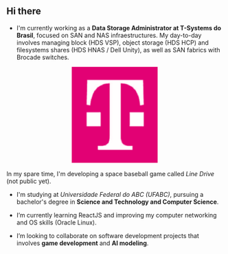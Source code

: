 ## Hi there
- I'm currently working as a **Data Storage Administrator at T-Systems do Brasil**, focused on SAN and NAS infraestructures. My day-to-day involves managing block (HDS VSP), object storage (HDS HCP) and filesystems shares (HDS HNAS / Dell Unity), as well as SAN fabrics with Brocade switches.


<div style="text-align: center;">
         <img width="200" src="assets/images/T-Systems-logo.png">
      </div>

  
  In my spare time, I'm developing a space baseball game called *Line Drive* (not public yet).

- I'm studying at *Universidade Federal do ABC (UFABC)*, pursuing a bachelor's degree in **Science and Technology and Computer Science**.
   
- I’m currently learning ReactJS and improving my computer networking and OS skills (Oracle Linux).

- I’m looking to collaborate on software development projects that involves **game development** and **AI modeling**.

<!--
**mrmonkeypatch/mrmonkeypatch** is a ✨ _special_ ✨ repository because its `README.md` (this file) appears on your GitHub profile.

Here are some ideas to get you started:

- 🔭 I’m currently working on ...
- 🌱 I’m currently learning ...
- 👯 I’m looking to collaborate on ...
- 🤔 I’m looking for help with ...
- 💬 Ask me about ...
- 📫 How to reach me: ...
- 😄 Pronouns: ...
- ⚡ Fun fact: ...
-->
